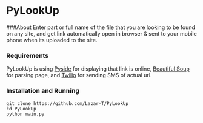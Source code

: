 PyLookUp
=========


###About
Enter part or full name of the file that you are looking to be found on any site, and get link automatically open in browser & sent to your mobile phone when its uploaded to the site.

### Requirements
PyLookUp is using [Pyside](http://qt-project.org/wiki/PySide) for displaying that link is online, [Beautiful Soup](http://www.crummy.com/software/BeautifulSoup/) for parsing page, and [Twilio](https://www.twilio.com/) for sending SMS of actual url.

### Installation and Running
```
git clone https://github.com/Lazar-T/PyLookUp
cd PyLookUp
python main.py
```
